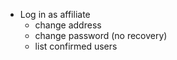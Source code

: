- Log in as affiliate
  - change address
  - change password (no recovery)
  - list confirmed users
